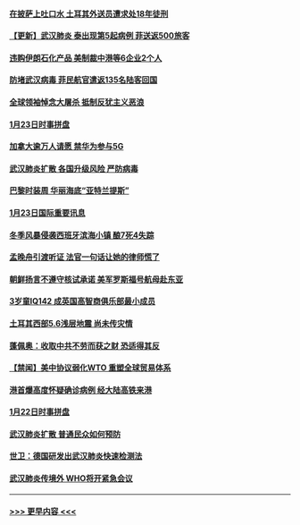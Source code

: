#### [在披萨上吐口水 土耳其外送员遭求处18年徒刑](../pages/prog202/a102759979.md?t=01250044) 
#### [【更新】武汉肺炎 泰出现第5起病例 菲送返500旅客](../pages/prog202/a102758911.md?t=01250044) 
#### [违购伊朗石化产品 美制裁中港等6企业2个人](../pages/prog202/a102759952.md?t=01250044) 
#### [防堵武汉病毒 菲民航官遣返135名陆客回国](../pages/prog202/a102759946.md?t=01250044) 
#### [全球领袖悼念大屠杀 抵制反犹主义恶浪](../pages/prog202/a102759678.md?t=01250044) 
#### [1月23日时事拼盘](../pages/prog202/a102759599.md?t=01250044) 
#### [加拿大逾万人请愿 禁华为参与5G](../pages/prog202/a102759553.md?t=01250044) 
#### [武汉肺炎扩散 各国升级风险 严防病毒](../pages/prog202/a102759400.md?t=01250044) 
#### [巴黎时装周 华丽海底“亚特兰提斯”](../pages/prog202/a102759217.md?t=01250044) 
#### [1月23日国际重要讯息](../pages/prog202/a102759199.md?t=01250044) 
#### [冬季风暴侵袭西班牙滨海小镇 酿7死4失踪](../pages/prog202/a102759119.md?t=01250044) 
#### [孟晚舟引渡听证 法官一句话让她的律师慌了](../pages/prog202/a102759060.md?t=01250044) 
#### [朝鲜扬言不遵守核试承诺 美军罗斯福号航母赴东亚](../pages/prog202/a102759001.md?t=01250044) 
#### [3岁童IQ142 成英国高智商俱乐部最小成员](../pages/prog202/a102758990.md?t=01250044) 
#### [土耳其西部5.6浅层地震 尚未传灾情](../pages/prog202/a102758903.md?t=01250044) 
#### [蓬佩奥：收取中共不劳而获之财 恐适得其反](../pages/prog202/a102758889.md?t=01250044) 
#### [【禁闻】美中协议弱化WTO 重塑全球贸易体系](../pages/prog202/a102758790.md?t=01250044) 
#### [港首爆高度怀疑确诊病例 经大陆高铁来港](../pages/prog202/a102758613.md?t=01250044) 
#### [1月22日时事拼盘](../pages/prog202/a102758615.md?t=01250044) 
#### [武汉肺炎扩散 普通民众如何预防](../pages/prog202/a102758504.md?t=01250044) 
#### [世卫：德国研发出武汉肺炎快速检测法](../pages/prog202/a102758495.md?t=01250044) 
#### [武汉肺炎传境外 WHO将开紧急会议](../pages/prog202/a102758437.md?t=01250044) 

----
#### [ >>> 更早内容 <<< ](../indexes/prog202-earlier.md)
